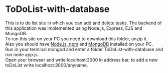 # ToDoList-with-database
This is to do list site in which you can add and delete tasks.
The backend of this application was implemented using Node.js, Express, EJS and MongoDB.\
To run this site on your PC you need to download this folder, unzip it.\
Also you should have  [Node.js, npm](https://phoenixnap.com/kb/install-node-js-npm-on-windows)  and [MongoDB](https://medium.com/@LondonAppBrewery/how-to-download-install-mongodb-on-windows-4ee4b3493514)  installed on your PC.\
Run in your terminal mongod and enter a folder ToDoList-with-database and run  node app.js.\
Open your browser and write localhost:3000 in address bar, to add a new toDoList write localhost:3000/anyname.

